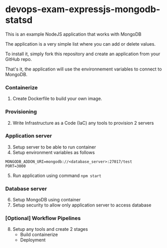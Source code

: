 # devops-exam-expressjs-mongodb-statsd 

This is an example NodeJS application that works with MongoDB

The application is a very simple list where you can add or delete values.

To install it, simply fork this repository and create an application from your GitHub repo.

That's it, the application will use the environnement variables to connect to MongoDB.

### Containerize
1. Create Dockerfile to build your own image.

### Provisioning
2. Write Infrastructure as a Code (IaC) any tools to provision 2 servers

### Application server
3. Setup server to be able to run container
4. Setup environment variables as follows
```
MONGODB_ADDON_URI=mongodb://<database_server>:27017/test
PORT=3000

```
5. Run application using command `npm start`

### Database server
6. Setup MongoDB using container
7. Setup security to allow only application server to access database

### [Optional] Workflow Pipelines
8. Setup any tools and create 2 stages
	- Build containerize
	- Deployment
